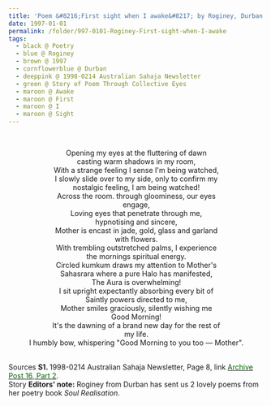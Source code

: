 ```yaml
---
title: 'Poem &#8216;First sight when I awake&#8217; by Roginey, Durban from 1998-0214 Australian Sahaja Newsletter, Page 8'
date: 1997-01-01
permalink: /folder/997-0101-Roginey-First-sight-when-I-awake
tags:
  - black @ Poetry
  - blue @ Roginey
  - brown @ 1997
  - cornflowerblue @ Durban  
  - deeppink @ 1998-0214 Australian Sahaja Newsletter
  - green @ Story of Poem Through Collective Eyes
  - maroon @ Awake
  - maroon @ First
  - maroon @ I
  - maroon @ Sight
---
```


<br>

<p style="text-align:center;">
Opening my eyes at the fluttering of dawn<br>
casting warm shadows in my room,<br>
With a strange feeling I sense I'm being watched,<br>
I slowly slide over to my side, only to confirm my<br>
nostalgic feeling, I am being watched!<br>
Across the room. through gloominess, our eyes<br>
engage,<br>
Loving eyes that penetrate through me,<br>
hypnotising and sincere,<br>
Mother is encast in jade, gold, glass and garland<br>
with flowers.<br>
With trembling outstretched palms, I experience<br>
the mornings spiritual energy.<br>
Circled kumkum draws my attention to Mother's<br>
Sahasrara where a pure Halo has manifested,<br>
The Aura is overwhelming!<br>
I sit upright expectantly absorbing every bit of<br>
Saintly powers directed to me,<br>
Mother smiles graciously, silently wishing me<br>
Good Morning!<br>
It's the dawning of a brand new day for the rest of<br>
my life.<br>
I humbly bow, whispering "Good Morning to you too — Mother".<br>
</p>

<br>

<wave-list>
<list-title color="DarkSeaGreen" width="40">Sources</list-title>
  <list-item color="BlanchedAlmond"  width="280"><b>S1. </b> 1998-0214 Australian Sahaja Newsletter, Page 8, link <a href="https://seven-teams.github.io/archives/2023/1215"><font color="DarkGreen">Archive Post 16, Part 2</font></a>.</list-item>
</wave-list>

<br>

<wave-list>
<list-title color="DarkSeaGreen" width="25">Story</list-title>
  <list-item color="BlanchedAlmond" width="280"><b>Editors' note:</b> Roginey from Durban has sent us 2 lovely poems from her poetry book <i>Soul Realisation</i>.</list-item>
</wave-list>